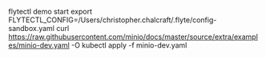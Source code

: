 flytectl demo start
export FLYTECTL_CONFIG=/Users/christopher.chalcraft/.flyte/config-sandbox.yaml
curl https://raw.githubusercontent.com/minio/docs/master/source/extra/examples/minio-dev.yaml -O
kubectl apply -f minio-dev.yaml

